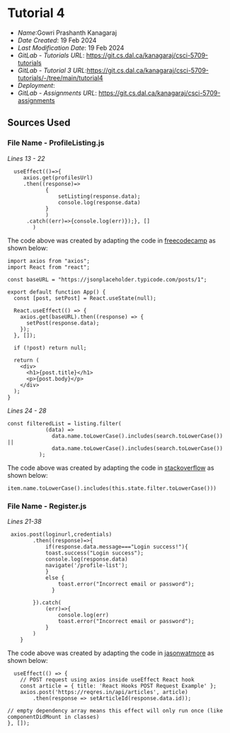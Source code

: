 # Tutorial 4
* *Name*:Gowri Prashanth Kanagaraj
* *Date Created*: 19 Feb 2024
* *Last Modification Date*: 19 Feb 2024
* *GitLab - Tutorials URL*: <https://git.cs.dal.ca/kanagaraj/csci-5709-tutorials>
* *GitLab - Tutorial 3 URL*:<https://git.cs.dal.ca/kanagaraj/csci-5709-tutorials/-/tree/main/tutorial4>
 * *Deployment*: 
 * *GitLab - Assignments URL*: <https://git.cs.dal.ca/kanagaraj/csci-5709-assignments>

 ## Sources Used

### File Name - ProfileListing.js

*Lines 13 - 22*

```
  useEffect(()=>{
     axios.get(profilesUrl)
     .then((response)=>
            {   
                setListing(response.data);
                console.log(response.data)
            } 
            )   
      .catch((err)=>{console.log(err)});}, []
        )
```

The code above was created by adapting the code in [freecodecamp](https://www.freecodecamp.org/news/how-to-use-axios-with-react/) as shown below: 

```
import axios from "axios";
import React from "react";

const baseURL = "https://jsonplaceholder.typicode.com/posts/1";

export default function App() {
  const [post, setPost] = React.useState(null);

  React.useEffect(() => {
    axios.get(baseURL).then((response) => {
      setPost(response.data);
    });
  }, []);

  if (!post) return null;

  return (
    <div>
      <h1>{post.title}</h1>
      <p>{post.body}</p>
    </div>
  );
}

```

*Lines 24 - 28*

```
const filteredList = listing.filter(
            (data) =>
              data.name.toLowerCase().includes(search.toLowerCase()) ||
              data.name.toLowerCase().includes(search.toLowerCase())
          ); 
```

The code above was created by adapting the code in [stackoverflow](https://stackoverflow.com/questions/54232145/typeerror-item-name-tolowercase-include-is-not-a-function-reactjs) as shown below: 

```
item.name.toLowerCase().includes(this.state.filter.toLowerCase()))
```

### File Name - Register.js

*Lines 21-38*

```
 axios.post(loginurl,credentials)
        .then((response)=>{
            if(response.data.message==="Login success!"){
            toast.success("Login success");
            console.log(response.data)
            navigate('/profile-list');
            }
            else {
                toast.error("Incorrect email or password");
              }

        }).catch(
            (err)=>{
                console.log(err)
                toast.error("Incorrect email or password");
            }
        )
    }
```

The code above was created by adapting the code in [jasonwatmore](https://jasonwatmore.com/post/2020/07/17/react-axios-http-post-request-examples) as shown below: 

```
  useEffect(() => {
    // POST request using axios inside useEffect React hook
    const article = { title: 'React Hooks POST Request Example' };
    axios.post('https://reqres.in/api/articles', article)
        .then(response => setArticleId(response.data.id));

// empty dependency array means this effect will only run once (like componentDidMount in classes)
}, []);
```
